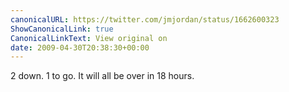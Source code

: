```yaml
---
canonicalURL: https://twitter.com/jmjordan/status/1662600323
ShowCanonicalLink: true
CanonicalLinkText: View original on
date: 2009-04-30T20:38:30+00:00
---
```

2 down. 1 to go. It will all be over in 18 hours.